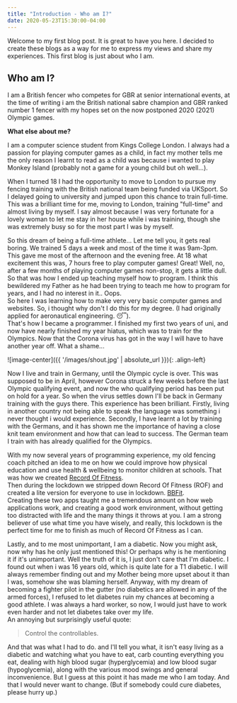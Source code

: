 ```yaml
---
title: "Introduction - Who am I?"
date: 2020-05-23T15:30:00-04:00
---
```


Welcome to my first blog post. It is great to have you here. I decided to create these blogs 
as a way for me to express my views and share my experiences. This first blog is just about who I am.

## Who am I?

I am a British fencer who competes for GBR at senior international events, at the time of 
writing i am the British national sabre champion and GBR ranked number 1 fencer with my hopes 
set on the now postponed 2020 (2021) Olympic games.  
  
**What else about me?**
  
I am a computer science student from Kings College London. I always had a passion for playing computer games as 
a child, in fact my mother tells me the only reason I learnt to read as a child was because i wanted to play Monkey 
Island (probably not a game for a young child but oh well...).  

When I turned 18 I had the opportunity to move to London to pursue my fencing training with the British national team
being funded via UKSport. So I delayed going to university and jumped upon this chance to train full-time.  
This was a brilliant time for me, moving to London, training "full-time" and almost
living by myself. I say almost because I was very fortunate for a lovely woman to let me stay in her house 
while i was training, though she was extremely busy so for the most part I was by myself.

So this dream of being a full-time athlete... Let me tell you, it gets real boring. We trained 5 days a week
and most of the time it was 9am-3pm. This gave me most of the afternoon and the evening free. At 18 what 
excitement this was, 7 hours free to play computer games! Great! Well, no, after a few months of playing computer 
games non-stop, it gets a little dull. So that was how I ended up teaching myself how to program. I think this 
bewildered my Father as he had been trying to teach me how to program for years, and I had no interest in it.. Oops.  
So here I was learning how to make very very basic computer games and websites. So, i thought why don't I do this
for my degree. (I had originally applied for aeronautical engineering. :sleeping:).  
That's how I became a programmer. I finished my first two years of uni, and now have nearly finished my year 
hiatus, which was to train for the Olympics. Now that the Corona virus has got in the way I will have to have another 
year off. What a shame...

![image-center]({{ '/images/shout.jpg' | absolute_url }}){: .align-left}


Now I live and train in Germany, until the Olympic cycle is over. This was supposed to be in April, however Corona 
struck a few weeks before the last Olympic qualifying event, and now the who qualifying period has been put 
on hold for a year. So when the virus settles down I'll be back in Germany training with the guys there. This experience 
has been brilliant. Firstly, living in another country not being able to speak the language was something i never 
thought i would experience. Secondly, I have learnt a lot by training with the Germans, and it has shown me 
the importance of having a close knit team environment and how that can lead to success. The German team I 
train with has already qualified for the Olympics.

With my now several years of programming experience, my old fencing coach pitched an idea to me on how we could 
improve how physical education and use health & wellbeing to monitor children at schools. That was how we created 
[Record Of Fitness](https://www.recordoffitness.com).  
Then during the lockdown we stripped down Record Of Fitness (ROF) and created a lite version for everyone to use 
in lockdown. [BBFit](https://www.recordoffitness.com/bbfit).  
Creating these two apps taught me a tremendous amount on how web applications work, and creating a good work 
environment, without getting too distracted with life and the many things it throws at you. 
I am a strong believer of use what time you have wisely, and really, this lockdown is the perfect time for 
me to finish as much of Record Of Fitness as I can.

Lastly, and to me most unimportant, I am a diabetic. Now you might ask, now why has he only just mentioned this! Or 
perhaps why is he mentioning it if it's unimportant. Well the truth of it is, I just don't care that I'm 
diabetic. I found out when i was 16 years old, which is quite late for a T1 diabetic. I will always remember finding out 
and my Mother being more upset about it than I was, somehow she was blaming herself. Anyway, with my dream of becoming a 
fighter pilot in the gutter (no diabetics are allowed in any of the armed forces), I refused to let diabetes ruin my 
chances at becoming a good athlete. I was always a hard worker, so now, I would just have to work even harder and not 
let diabetes take over my life.  
An annoying but surprisingly useful quote: 
> Control the controllables. 

And that was what I had to do. and I'll tell you what, it isn't easy living as a diabetic and watching what you have to 
eat, carb counting everything you eat, dealing with high blood sugar (hyperglycemia) and low blood sugar (hypoglycemia), 
along with the various mood swings and general inconvenience. But I guess at this point it has made me who I am today. 
And that I would never want to change. (But if somebody could cure diabetes, please hurry up.)





  
